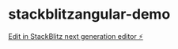 # stackblitzangular-demo

[Edit in StackBlitz next generation editor ⚡️](https://stackblitz.com/~/github.com/imready1947/stackblitzangular-demo)
